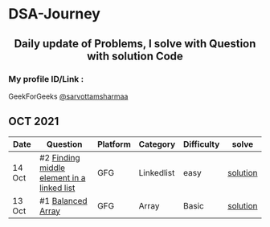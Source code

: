 # DSA-Journey

<h2 align="center"> Daily update of Problems, I solve with Question with solution Code </h2>

    
### My profile ID/Link : 
GeekForGeeks [@sarvottamsharmaa](https://auth.geeksforgeeks.org/user/sarvottamsharmaa/practice/)     


<h2> OCT 2021</h2> 

| Date       |           Question                                                                      |  Platform   | Category | Difficulty | solve         
|------------|-----------------------------------------------------------------------------------------|-------------|----------|------------|--------------------
|  14 Oct    | #2 [Finding middle element in a linked list](https://practice.geeksforgeeks.org/problems/finding-middle-element-in-a-linked-list/) |     GFG |  Linkedlist     |  easy     |  [solution](https://github.com/sarvottamm/DSA-Journey/blob/master/Oct-2021/GeekForGeeks/midEleLinkedlist/midEleLinkedlist.java)
|  13 Oct    | #1 [Balanced Array ](https://practice.geeksforgeeks.org/problems/balanced-array07200720/1) |     GFG |  Array     |  Basic     |  [solution](https://github.com/sarvottamm/DSA-Journey/blob/master/Oct-2021/GeekForGeeks/Balanced%20Array/Balanced.java)
